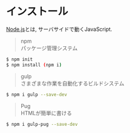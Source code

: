 # インストール

[Node.js](https://nodejs.org/ja/download/)とは, サーバサイドで動くJavaScript.

> npm  
パッケージ管理システム

```bash
$ npm init
$ npm install (npm i)
```

> gulp  
さまざまな作業を自動化するビルドシステム

```bash
$ npm i gulp --save-dev
```

> Pug  
HTMLが簡単に書ける 

```bash
$ npm i gulp-pug --save-dev
```


